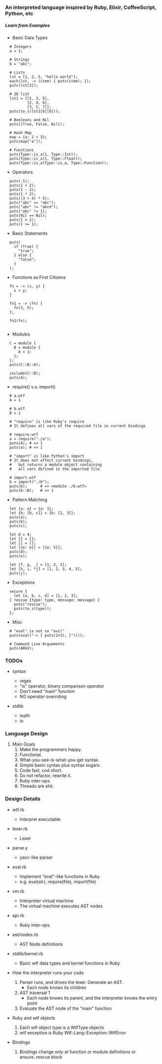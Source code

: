 ### An interpreted language inspired by Ruby, Elixir, CoffeeScript, Python, etc

##### Learn from Examples

- Basic Data Types

```
  # Integers
  a = 1;
  
  # Strings
  b = "abc";
  
  # Lists
  lst = [1, 2, 5, "hello world"];
  each(lst, -> (item) { puts(item); });
  puts(lst[3]);

  # 2D list
  lst1 = [[1, 3, 5],
          [2, 4, 6],
          [3, 5, 7]];
  puts(to_s(lst1[0][0]));

  # Booleans and Nil
  puts([True, False, Nil]);
  
  # Hash Map
  map = {a: 2 + 3};
  puts(map["a"]);
  
  # Functions
  puts(Type::is_a(1, Type::Int));
  puts(Type::is_a(1, Type::Float));
  puts(Type::is_a(Type::is_a, Type::Function));
```

- Operators

```
  puts(-1);
  puts(1 + 2);
  puts(1 - 2);
  puts(1 * 2);
  puts((3 + 4) * 5);
  puts("abc" == "abc");
  puts("abc" != "abcd");
  puts("abc" != 1);
  puts(Nil == Nil);
  puts(1 > 2);
  puts(1 >= 1);
```

- Basic Statements
```
  puts(
    if (True) {
      "true";
    } else {
      "false";
    }
  );
```

- Functions as First Citizens

```
  fn = -> (x, y) {
    x + y;
  }
  
  fn1 = -> (fn) {
    fn(3, 5);
  };
  
  fn1(fn);
  
```

- Modules

```
  C = module {
    B = module {
      A = 1;
    };
  };
  puts(C::B::A);
  
  include(C::B);
  puts(A);
```

- require() v.s. import()
```
  # a.wtf
  A = 1
  
  # b.wtf
  B = 2
  
  # "require" is like Ruby's require
  # It defines all vars of the required file in current bindings
  
  # require.wtf
  a = require("./a");
  puts(A); # => 1
  puts(a); # => 1
  
  # "import" is like Python's import
  # It does not affect current bindings,
  #   but returns a module object containing 
  #   all vars defined in the imported file
  
  # import.wtf
  b = import("./b");
  puts(b);      # => <module ./b.wtf>
  puts(b::B);   # => 1
```

- Pattern Matching

```
  let {a: a} = {a: 1};
  let {b: [b, c]} = {b: [2, 3]};
  puts(a);
  puts(b);
  puts(c);

  let d = 4;
  let {} = {};
  let [] = [];
  let [{e: e}] = [{e: 5}];
  puts(d);
  puts(e);

  let [f, g, _] = [1, 2, 3];
  let [h, i, *j] = [1, 2, 3, 4, 5];
  puts(j);
```

- Exceptions
```
  secure {
    let [a, b, c, d] = [1, 2, 3];
  } rescue {type: type, message: message} {
    puts("rescue");
    puts(to_s(type));
  };
```

- Misc
```
  # "eval" is not so "evil"
  puts(eval("-> { puts(2+3); }")());
  
  # Command Line Arguements
  puts(ARGV);
```

### TODOs
- syntax
  - regex
  - "is" operator, binary comparison operator
  - Don't need "main" function
  - NO operator overriding

- stdlib
  - math
  - io
  
### Language Design 

1. Main Goals
    1. Make the programmers happy.
    1. Functional.
    1. What-you-see-is-what-you-get syntax.
    1. Simple basic syntax plus syntax sugars.
    1. Code fast, cod short.
    1. Do not refactor, rewrite it.
    1. Ruby inter-ops.
    1. Threads are shit.
    
### Design Details

- wtf.rb
    - Interpret executable
    
- lexer.rb
    - Lexer
    
- parse.y
    - yacc-like parser
    
- eval.rb
    - Implement "eval"-like functions in Ruby
    - e.g. eval(str), require(file), import(file)
 
- vm.rb
    - Interpreter virtual machine
    - The virtual machine executes AST nodes
    
- api.rb
    - Ruby inter-ops
    
- ast/nodes.rb
    - AST Node definitions 

- stdlib/kernel.rb
    - Basic wtf data types and kernel functions in Ruby
    
- How the interpreter runs your code
    1. Parser runs, and drives the lexer. Generate an AST.
        - Each node knows its children
    1. AST traversal 1
        - Each node knows its parent, and the interpreter knows the entry point
    1. Evaluate the AST node of the "main" function
    
- Ruby and wtf objects
    1. Each wtf object type is a WtfType objects
    1. wtf exception is Ruby Wtf::Lang::Exception::WtfError

- Bindings
    1. Bindings change only at function or module definitions or ensure..rescue block
